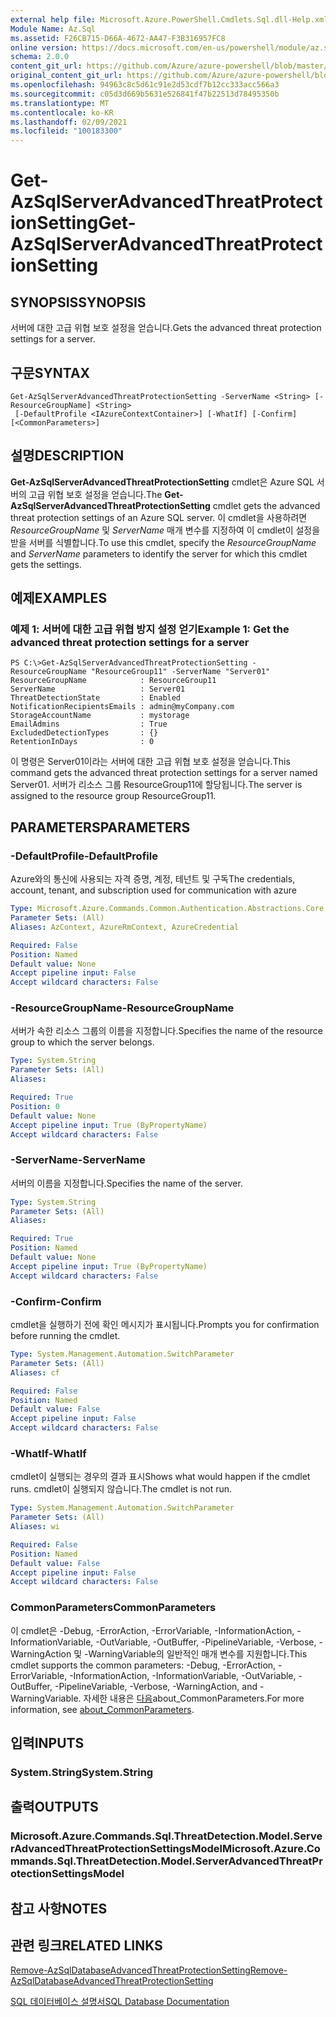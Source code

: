 ```yaml
---
external help file: Microsoft.Azure.PowerShell.Cmdlets.Sql.dll-Help.xml
Module Name: Az.Sql
ms.assetid: F26CB715-D66A-4672-AA47-F3B316957FC8
online version: https://docs.microsoft.com/en-us/powershell/module/az.sql/get-azsqlserverAdvancedThreatProtectionSetting
schema: 2.0.0
content_git_url: https://github.com/Azure/azure-powershell/blob/master/src/Sql/Sql/help/Get-AzSqlServerAdvancedThreatProtectionSetting.md
original_content_git_url: https://github.com/Azure/azure-powershell/blob/master/src/Sql/Sql/help/Get-AzSqlServerAdvancedThreatProtectionSetting.md
ms.openlocfilehash: 94963c8c5d61c91e2d53cdf7b12cc333acc566a3
ms.sourcegitcommit: c05d3d669b5631e526841f47b22513d78495350b
ms.translationtype: MT
ms.contentlocale: ko-KR
ms.lasthandoff: 02/09/2021
ms.locfileid: "100183300"
---
```

# <span data-ttu-id="77f58-101">Get-AzSqlServerAdvancedThreatProtectionSetting</span><span class="sxs-lookup"><span data-stu-id="77f58-101">Get-AzSqlServerAdvancedThreatProtectionSetting</span></span>

## <span data-ttu-id="77f58-102">SYNOPSIS</span><span class="sxs-lookup"><span data-stu-id="77f58-102">SYNOPSIS</span></span>
<span data-ttu-id="77f58-103">서버에 대한 고급 위협 보호 설정을 얻습니다.</span><span class="sxs-lookup"><span data-stu-id="77f58-103">Gets the advanced threat protection settings for a server.</span></span>

## <span data-ttu-id="77f58-104">구문</span><span class="sxs-lookup"><span data-stu-id="77f58-104">SYNTAX</span></span>

```
Get-AzSqlServerAdvancedThreatProtectionSetting -ServerName <String> [-ResourceGroupName] <String>
 [-DefaultProfile <IAzureContextContainer>] [-WhatIf] [-Confirm] [<CommonParameters>]
```

## <span data-ttu-id="77f58-105">설명</span><span class="sxs-lookup"><span data-stu-id="77f58-105">DESCRIPTION</span></span>
<span data-ttu-id="77f58-106">**Get-AzSqlServerAdvancedThreatProtectionSetting** cmdlet은 Azure SQL 서버의 고급 위협 보호 설정을 얻습니다.</span><span class="sxs-lookup"><span data-stu-id="77f58-106">The **Get-AzSqlServerAdvancedThreatProtectionSetting** cmdlet gets the advanced threat protection settings of an Azure SQL server.</span></span>
<span data-ttu-id="77f58-107">이 cmdlet을 사용하려면 *ResourceGroupName* 및 *ServerName* 매개 변수를 지정하여 이 cmdlet이 설정을 받을 서버를 식별합니다.</span><span class="sxs-lookup"><span data-stu-id="77f58-107">To use this cmdlet, specify the *ResourceGroupName* and *ServerName* parameters to identify the server for which this cmdlet gets the settings.</span></span>

## <span data-ttu-id="77f58-108">예제</span><span class="sxs-lookup"><span data-stu-id="77f58-108">EXAMPLES</span></span>

### <span data-ttu-id="77f58-109">예제 1: 서버에 대한 고급 위협 방지 설정 얻기</span><span class="sxs-lookup"><span data-stu-id="77f58-109">Example 1: Get the advanced threat protection settings for a server</span></span>
```
PS C:\>Get-AzSqlServerAdvancedThreatProtectionSetting -ResourceGroupName "ResourceGroup11" -ServerName "Server01"
ResourceGroupName            : ResourceGroup11
ServerName                   : Server01
ThreatDetectionState         : Enabled
NotificationRecipientsEmails : admin@myCompany.com
StorageAccountName           : mystorage
EmailAdmins                  : True
ExcludedDetectionTypes       : {}
RetentionInDays              : 0
```

<span data-ttu-id="77f58-110">이 명령은 Server01이라는 서버에 대한 고급 위협 보호 설정을 얻습니다.</span><span class="sxs-lookup"><span data-stu-id="77f58-110">This command gets the advanced threat protection settings for a server named Server01.</span></span>
<span data-ttu-id="77f58-111">서버가 리소스 그룹 ResourceGroup11에 할당됩니다.</span><span class="sxs-lookup"><span data-stu-id="77f58-111">The server is assigned to the resource group ResourceGroup11.</span></span>

## <span data-ttu-id="77f58-112">PARAMETERS</span><span class="sxs-lookup"><span data-stu-id="77f58-112">PARAMETERS</span></span>

### <span data-ttu-id="77f58-113">-DefaultProfile</span><span class="sxs-lookup"><span data-stu-id="77f58-113">-DefaultProfile</span></span>
<span data-ttu-id="77f58-114">Azure와의 통신에 사용되는 자격 증명, 계정, 테넌트 및 구독</span><span class="sxs-lookup"><span data-stu-id="77f58-114">The credentials, account, tenant, and subscription used for communication with azure</span></span>

```yaml
Type: Microsoft.Azure.Commands.Common.Authentication.Abstractions.Core.IAzureContextContainer
Parameter Sets: (All)
Aliases: AzContext, AzureRmContext, AzureCredential

Required: False
Position: Named
Default value: None
Accept pipeline input: False
Accept wildcard characters: False
```

### <span data-ttu-id="77f58-115">-ResourceGroupName</span><span class="sxs-lookup"><span data-stu-id="77f58-115">-ResourceGroupName</span></span>
<span data-ttu-id="77f58-116">서버가 속한 리소스 그룹의 이름을 지정합니다.</span><span class="sxs-lookup"><span data-stu-id="77f58-116">Specifies the name of the resource group to which the server belongs.</span></span>

```yaml
Type: System.String
Parameter Sets: (All)
Aliases:

Required: True
Position: 0
Default value: None
Accept pipeline input: True (ByPropertyName)
Accept wildcard characters: False
```

### <span data-ttu-id="77f58-117">-ServerName</span><span class="sxs-lookup"><span data-stu-id="77f58-117">-ServerName</span></span>
<span data-ttu-id="77f58-118">서버의 이름을 지정합니다.</span><span class="sxs-lookup"><span data-stu-id="77f58-118">Specifies the name of the server.</span></span>

```yaml
Type: System.String
Parameter Sets: (All)
Aliases:

Required: True
Position: Named
Default value: None
Accept pipeline input: True (ByPropertyName)
Accept wildcard characters: False
```

### <span data-ttu-id="77f58-119">-Confirm</span><span class="sxs-lookup"><span data-stu-id="77f58-119">-Confirm</span></span>
<span data-ttu-id="77f58-120">cmdlet을 실행하기 전에 확인 메시지가 표시됩니다.</span><span class="sxs-lookup"><span data-stu-id="77f58-120">Prompts you for confirmation before running the cmdlet.</span></span>

```yaml
Type: System.Management.Automation.SwitchParameter
Parameter Sets: (All)
Aliases: cf

Required: False
Position: Named
Default value: False
Accept pipeline input: False
Accept wildcard characters: False
```

### <span data-ttu-id="77f58-121">-WhatIf</span><span class="sxs-lookup"><span data-stu-id="77f58-121">-WhatIf</span></span>
<span data-ttu-id="77f58-122">cmdlet이 실행되는 경우의 결과 표시</span><span class="sxs-lookup"><span data-stu-id="77f58-122">Shows what would happen if the cmdlet runs.</span></span>
<span data-ttu-id="77f58-123">cmdlet이 실행되지 않습니다.</span><span class="sxs-lookup"><span data-stu-id="77f58-123">The cmdlet is not run.</span></span>

```yaml
Type: System.Management.Automation.SwitchParameter
Parameter Sets: (All)
Aliases: wi

Required: False
Position: Named
Default value: False
Accept pipeline input: False
Accept wildcard characters: False
```

### <span data-ttu-id="77f58-124">CommonParameters</span><span class="sxs-lookup"><span data-stu-id="77f58-124">CommonParameters</span></span>
<span data-ttu-id="77f58-125">이 cmdlet은 -Debug, -ErrorAction, -ErrorVariable, -InformationAction, -InformationVariable, -OutVariable, -OutBuffer, -PipelineVariable, -Verbose, -WarningAction 및 -WarningVariable의 일반적인 매개 변수를 지원합니다.</span><span class="sxs-lookup"><span data-stu-id="77f58-125">This cmdlet supports the common parameters: -Debug, -ErrorAction, -ErrorVariable, -InformationAction, -InformationVariable, -OutVariable, -OutBuffer, -PipelineVariable, -Verbose, -WarningAction, and -WarningVariable.</span></span> <span data-ttu-id="77f58-126">자세한 내용은 [다음](http://go.microsoft.com/fwlink/?LinkID=113216)about_CommonParameters.</span><span class="sxs-lookup"><span data-stu-id="77f58-126">For more information, see [about_CommonParameters](http://go.microsoft.com/fwlink/?LinkID=113216).</span></span>

## <span data-ttu-id="77f58-127">입력</span><span class="sxs-lookup"><span data-stu-id="77f58-127">INPUTS</span></span>

### <span data-ttu-id="77f58-128">System.String</span><span class="sxs-lookup"><span data-stu-id="77f58-128">System.String</span></span>

## <span data-ttu-id="77f58-129">출력</span><span class="sxs-lookup"><span data-stu-id="77f58-129">OUTPUTS</span></span>

### <span data-ttu-id="77f58-130">Microsoft.Azure.Commands.Sql.ThreatDetection.Model.ServerAdvancedThreatProtectionSettingsModel</span><span class="sxs-lookup"><span data-stu-id="77f58-130">Microsoft.Azure.Commands.Sql.ThreatDetection.Model.ServerAdvancedThreatProtectionSettingsModel</span></span>

## <span data-ttu-id="77f58-131">참고 사항</span><span class="sxs-lookup"><span data-stu-id="77f58-131">NOTES</span></span>

## <span data-ttu-id="77f58-132">관련 링크</span><span class="sxs-lookup"><span data-stu-id="77f58-132">RELATED LINKS</span></span>

[<span data-ttu-id="77f58-133">Remove-AzSqlDatabaseAdvancedThreatProtectionSetting</span><span class="sxs-lookup"><span data-stu-id="77f58-133">Remove-AzSqlDatabaseAdvancedThreatProtectionSetting</span></span>](./Remove-AzSqlDatabaseAdvancedThreatProtectionSetting.md)

[<span data-ttu-id="77f58-134">SQL 데이터베이스 설명서</span><span class="sxs-lookup"><span data-stu-id="77f58-134">SQL Database Documentation</span></span>](https://docs.microsoft.com/azure/sql-database/)



